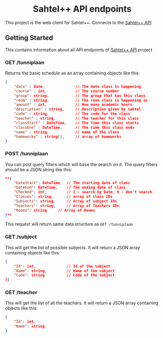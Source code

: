 <h1 align="center"> Sahtel++ API endpoints</h1>


This project is the web client for Sahtel++. Connects to the [Sahtel++ API](https://github.com/Swackles/sahtelPlusPlsus-API)

## Getting Started

This contains information about all API endpoints of [Sahtel++ API](https://github.com/Swackles/sahtelPlusPlsus-API) project

### GET /tunniplaan

Returns the basic schedule as an array containing objects like this:
```json  
{  
	"date" : date, 				// The date class is happening  
	"course" : int, 			// The course number  
	"group": string, 			// The group that has this class  
	"room" : string,  			// The room class is happening in  
	"amount" : int,  			// How many academic hours  
	"description" : string,  	// Description given by sahtel  
	"code" : string,  			// The code for the class  
	"teacher" : string,  		// The teacher for this class  
	"classStart" : DateTime,  	// The time this class starts  
	"classEnd" : DateTime,  	// The time this class ends  
	"name" : string,  			// name of the class  
	"homeworks" : string[],  	// array of homeworks  
}
```

### POST /tunniplaan
You can post query filters which will base the search on it. The query filters should be a JSON string like this:
```JSON
**{  
	"DateStart": DateTime,  // The starting date of class  
	"DateEnd": DateTime,  	// The ending date of class  
	"Checked": int,  		// 1 - search by Date, 0 - don't search  
	"Classes": string,  	// array of class IDs  
	"Subjects": string,  	// Array of subject IDs  
	"Teachers": string,  	// Array of Teachers IDs  
	"Rooms": string  	// Array of Rooms  
}**
```
This request will return same data structure as `GET /tunniplaan`

### GET /subject
This will get the list of possible subjects. It will return a JSON array containing objects like this:
```JSON
{
	"Id": int, 				// Id of the subject  
	"Name": string,  		// Name of the subject  
	"Code": string  		// Code of the subject  
]}
```
  

### GET /teacher
This will get the list of all the teachers. It will return a JSON array containing objects like this:
```JSON
{
	"Id": int,  
	"Name": string  
}
```